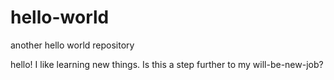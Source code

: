 # hello-world
another hello world repository

hello!
I like learning new things. Is this a step further to my will-be-new-job?
